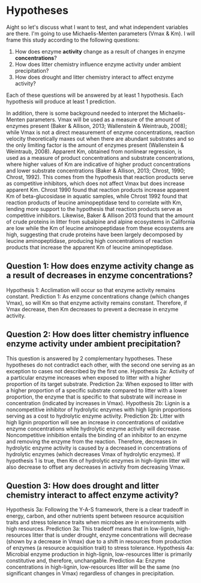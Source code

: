 # Hypotheses
Aight so let's discuss what I want to test, and what independent variables are there. I'm going to use Michaelis-Menten parameters (Vmax & Km). I will frame this study according to the following questions:
1. How does enzyme **activity** change as a result of changes in enzyme **concentrations**?
2. How does litter chemistry influence enzyme activity under ambient precipitation?
3. How does drought and litter chemistry interact to affect enzyme activity?

Each of these questions will be answered by at least 1 hypothesis. Each hypothesis will produce at least 1 prediction.

In addition, there is some background needed to interpret the Michaelis-Menten parameters. Vmax will be used as a measure of the amount of enzymes present (Baker & Allison, 2013; Wallenstein & Weintraub, 2008); while Vmax is not a direct measurement of enzyme concentrations, reaction velocity theoretically maxes out when there are abundant substrates and so the only limiting factor is the amount of enzymes present (Wallenstein & Weintraub, 2008). Apparent Km, obtained from nonlinear regression, is used as a measure of product concentrations and substrate concentrations, where higher values of Km are indicative of higher product concentrations and lower substrate concentrations (Baker & Allison, 2013; Chrost, 1990; Chrost, 1992). This comes from the hypothesis that reaction products serve as competitive inhibitors, which does not affect Vmax but does increase apparent Km. Chrost 1990 found that reaction products increase apparent Km of beta-glucosidase in aquatic samples, while Chrost 1992 found that reaction products of leucine aminopeptidase tend to correlate with Km, lending more support to the hypothesis that reaction products serve as competitive inhibitors. Likewise, Baker & Allison 2013 found that the amount of crude proteins in litter from subalpine and alpine ecosystems in California are low while the Km of leucine aminopeptidase from these ecosystems are high, suggesting that crude proteins have been largely decomposed by leucine aminopeptidase, producing high concentrations of reaction products that increase the apparent Km of leucine aminopeptidase.

## Question 1: How does enzyme activity change as a result of decreases in enzyme concentrations?
Hypothesis 1: Acclimation will occur so that enzyme activity remains constant.
Prediction 1: As enzyme concentrations change (which changes Vmax), so will Km so that enzyme activity remains constant. Therefore, if Vmax decrease, then Km decreases to prevent a decrease in enzyme activity.

## Question 2: How does litter chemistry influence enzyme activity under ambient precipitation?
This question is answered by 2 complementary hypotheses. These hypotheses do not contradict each other, with the second one serving as an exception to cases not described by the first one.
Hypothesis 2a: Activity of a particular enzyme increases when exposed to litter with a higher proportion of its target substrate.
Prediction 2a: When exposed to litter with a higher proportion of a specific substrate compared to litter with a lower proportion, the enzyme that is specific to that substrate will increase in concentration (indicated by increases in Vmax).
Hypothesis 2b: Lignin is a noncompetitive inhibitor of hydrolytic enzymes with high lignin proportions serving as a cost to hydrolytic enzyme activity.
Prediction 2b: Litter with high lignin proportion will see an increase in concentrations of oxidative enzyme concentrations while hydrolytic enzyme activity will decrease. Noncompetitive inhibition entails the binding of an inhibitor to an enzyme and removing the enzyme from the reaction. Therefore, decreases in hydrolytic enzyme activity is caused by a decreased in concentrations of hydrolytic enzymes (which decreases Vmax of hydrolytic enzymes). If hypothesis 1 is true, then Km of hydrolytic enzymes in high-lignin litter will also decrease to offset any decreases in activity from decreasing Vmax.

## Question 3: How does drought and litter chemistry interact to affect enzyme activity?
Hypothesis 3a: Following the Y-A-S framework, there is a clear tradeoff in energy, carbon, and other nutrients spent between resource acquisition traits and stress tolerance traits when microbes are in environments with high resources.
Prediction 3a: This tradeoff means that in low-lignin, high-resources litter that is under drought, enzyme concentrations will decrease (shown by a decrease in Vmax) due to a shift in resources from production of enzymes (a resource acquisition trait) to stress tolerance.
Hypothesis 4a: Microbial enzyme production in high-lignin, low-resources litter is primarily constitutive and, therefore, unchangable.
Prediction 4a: Enzyme concentrations in high-lignin, low-resources litter will be the same (no significant changes in Vmax) regardless of changes in precipitation.